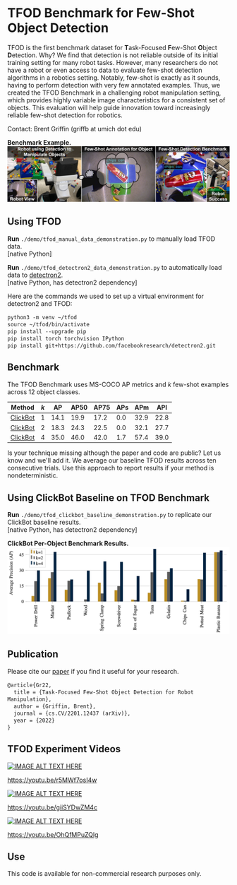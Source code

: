 # TFOD Benchmark for Few-Shot Object Detection
TFOD is the first benchmark dataset for **T**ask-Focused **F**ew-Shot **O**bject **D**etection. Why? We find that detection is not reliable outside of its initial training setting for many robot tasks. However, many researchers do not have a robot or even access to data to evaluate few-shot detection algorithms in a robotics setting. Notably, few-shot is exactly as it sounds, having to perform detection with very few annotated examples. Thus, we created the TFOD Benchmark in a challenging robot manipulation setting, which provides highly variable image characteristics for a consistent set of objects. This evaluation will help guide innovation toward increasingly reliable few-shot detection for robotics.

Contact: Brent Griffin (griffb at umich dot edu)

__Benchmark Example.__
![alt text](./figure/tfod_overview.jpg?raw=true "Benchmark Example from Robot")

## Using TFOD

__Run__ ``./demo/tfod_manual_data_demonstration.py`` to manually load TFOD data. <br />
[native Python]

__Run__ ``./demo/tfod_detectron2_data_demonstration.py`` to automatically load data to [detectron2](https://github.com/facebookresearch/detectron2). <br />
[native Python, has detectron2 dependency]

Here are the commands we used to set up a virtual environment for detectron2 and TFOD:
```
python3 -m venv ~/tfod
source ~/tfod/bin/activate
pip install --upgrade pip
pip install torch torchvision IPython 
pip install git+https://github.com/facebookresearch/detectron2.git
```

## Benchmark

The TFOD Benchmark uses MS-COCO AP metrics and *k* few-shot examples across 12 object classes.

| Method | *k* | AP | AP50 | AP75 | APs | APm | APl |
| --------------- | --------------- | --------------- | --------------- | --------------- | --------------- | --------------- | --------------- |
| [ClickBot](https://arxiv.org/pdf/2201.12437 "Paper") | 1 | 14.1 | 19.9 | 17.2 | 0.0 | 32.9 | 22.8 |
| [ClickBot](https://arxiv.org/pdf/2201.12437 "Paper") | 2 | 18.3 | 24.3 | 22.5 | 0.0 | 32.1 | 27.7 |
| [ClickBot](https://arxiv.org/pdf/2201.12437 "Paper") | 4 | 35.0 | 46.0 | 42.0 | 1.7 | 57.4 | 39.0 |

Is your technique missing although the paper and code are public? Let us know and we'll add it. We average our baseline TFOD results across ten consecutive trials. Use this approach to report results if your method is nondeterministic.

## Using ClickBot Baseline on TFOD Benchmark

__Run__ ``./demo/tfod_clickbot_baseline_demonstration.py`` to replicate our ClickBot baseline results. <br />
[native Python, has detectron2 dependency]

__ClickBot Per-Object Benchmark Results.__
![alt text](./figure/clickbot_baseline.jpg?raw=true "ClickBot Per-Object Results")

## Publication
 Please cite our [paper](https://arxiv.org/pdf/2201.12437 "Task-Focused Few-Shot Object Detection for Robot Manipulation pdf") if you find it useful for your research.
 ```
 @article{Gr22,
   title = {Task-Focused Few-Shot Object Detection for Robot Manipulation},
   author = {Griffin, Brent},
   journal = {cs.CV/2201.12437 (arXiv)},
   year = {2022}
 }
 ```

## TFOD Experiment Videos

[![IMAGE ALT TEXT HERE](https://img.youtube.com/vi/r5MWf7osI4w/0.jpg)](https://youtu.be/r5MWf7osI4w)

https://youtu.be/r5MWf7osI4w

[![IMAGE ALT TEXT HERE](https://img.youtube.com/vi/giiSYDwZM4c/0.jpg)](https://youtu.be/giiSYDwZM4c)

https://youtu.be/giiSYDwZM4c
 
[![IMAGE ALT TEXT HERE](https://img.youtube.com/vi/OhQfMPuZQlg/0.jpg)](https://youtu.be/OhQfMPuZQlg)
 
https://youtu.be/OhQfMPuZQlg

## Use

This code is available for non-commercial research purposes only.
